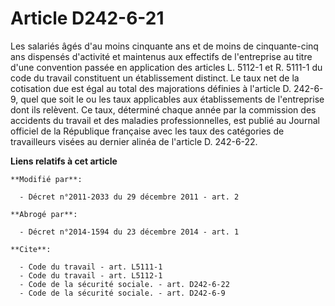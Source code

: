 # Article D242-6-21

Les salariés âgés d'au moins cinquante ans et de moins de cinquante-cinq ans dispensés d'activité et maintenus aux effectifs
de l'entreprise au titre d'une convention passée en application des articles L. 5112-1 et R. 5111-1 du code du travail
constituent un établissement distinct. Le taux net de la cotisation due est égal au total des majorations définies à
l'article D. 242-6-9, quel que soit le ou les taux applicables aux établissements de l'entreprise dont ils relèvent. Ce taux,
déterminé chaque année par la commission des accidents du travail et des maladies professionnelles, est publié au Journal
officiel de la République française avec les taux des catégories de travailleurs visées au dernier alinéa de l'article D.
242-6-22.

**Liens relatifs à cet article**

	**Modifié par**:

	  - Décret n°2011-2033 du 29 décembre 2011 - art. 2

	**Abrogé par**:

	  - Décret n°2014-1594 du 23 décembre 2014 - art. 1

	**Cite**:

	  - Code du travail - art. L5111-1
	  - Code du travail - art. L5112-1
	  - Code de la sécurité sociale. - art. D242-6-22
	  - Code de la sécurité sociale. - art. D242-6-9
